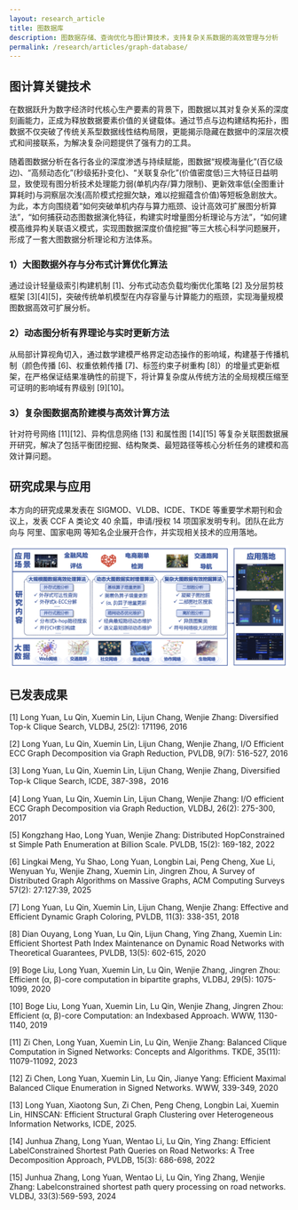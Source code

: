 ```yaml
---
layout: research_article
title: 图数据库
description: 图数据存储、查询优化与图计算技术，支持复杂关系数据的高效管理与分析
permalink: /research/articles/graph-database/
---
```




## 图计算关键技术

在数据跃升为数字经济时代核心生产要素的背景下，图数据以其对复杂关系的深度刻画能力，正成为释放数据要素价值的关键载体。通过节点与边构建结构拓扑，图数据不仅突破了传统关系型数据线性结构局限，更能揭示隐藏在数据中的深层次模式和间接联系，为解决复杂问题提供了强有力的工具。

  随着图数据分析在各行各业的深度渗透与持续赋能，图数据“规模海量化”(百亿级边)、“高频动态化”(秒级拓扑变化)、“关联复杂化”(价值密度低)三大特征日益明显，致使现有图分析技术处理能力弱(单机内存/算力限制)、更新效率低(全图重计算耗时)与洞察层次浅(高阶模式挖掘欠缺，难以挖掘蕴含价值)等短板急剧放大。为此，本方向围绕着“如何突破单机内存与算力瓶颈、设计高效可扩展图分析算法”，“如何捕获动态图数据演化特征，构建实时增量图分析理论与方法”，“如何建模高维异构关联语义模式，实现图数据深度价值挖掘”等三大核心科学问题展开，形成了一套大图数据分析理论和方法体系。

### 1）大图数据外存与分布式计算优化算法  
  通过设计轻量级索引构建机制 [1]、分布式动态负载均衡优化策略 [2] 及分层剪枝框架 [3][4][5]，突破传统单机模型在内存容量与计算能力的瓶颈，实现海量规模图数据高效可扩展分析。

### 2）动态图分析有界理论与实时更新方法  
  从局部计算视角切入，通过数学建模严格界定动态操作的影响域，构建基于传播机制（颜色传播 [6]、权重依赖传播 [7]、标签约束子树重构 [8]）的增量式更新框架，在严格保证结果准确性的前提下，将计算复杂度从传统方法的全局规模压缩至可证明的影响域有界级别 [9][10]。

### 3）复杂图数据高阶建模与高效计算方法  
  针对符号网络 [11][12]、异构信息网络 [13] 和属性图 [14][15] 等复杂关联图数据展开研究，解决了包括平衡团挖掘、结构聚类、最短路径等核心分析任务的建模和高效计算问题。

## 研究成果与应用

本方向的研究成果发表在 SIGMOD、VLDB、ICDE、TKDE 等重要学术期刊和会议上，发表 CCF A 类论文 40 余篇，申请/授权 14 项国家发明专利。团队在此方向与 阿里、国家电网 等知名企业展开合作，并实现相关技术的应用落地。

![图计算关键技术](/assets/images/research/图计算1.png)

## 已发表成果

[1] Long Yuan, Lu Qin, Xuemin Lin, Lijun Chang, Wenjie Zhang: Diversified Top-k Clique Search, VLDBJ, 25(2): 171196, 2016

[2] Long Yuan, Lu Qin, Xuemin Lin, Lijun Chang, Wenjie Zhang, I/O Efficient ECC Graph Decomposition via Graph Reduction, PVLDB, 9(7): 516-527, 2016 

[3] Long Yuan, Lu Qin, Xuemin Lin, Lijun Chang, Wenjie Zhang, Diversified Top-k Clique Search, ICDE, 387-398，2016

[4] Long Yuan, Lu Qin, Xuemin Lin, Lijun Chang, Wenjie Zhang: I/O efficient ECC Graph Decomposition via Graph Reduction, VLDBJ, 26(2): 275-300, 2017 

[5] Kongzhang Hao, Long Yuan, Wenjie Zhang: Distributed HopConstrained st Simple Path Enumeration at Billion Scale. PVLDB, 15(2): 169-182, 2022 

[6] Lingkai Meng, Yu Shao, Long Yuan, Longbin Lai, Peng Cheng, Xue Li, Wenyuan Yu, Wenjie Zhang, Xuemin Lin, Jingren Zhou, A Survey of Distributed Graph Algorithms on Massive Graphs, ACM Computing Surveys 57(2): 27:127:39, 2025

[7] Long Yuan, Lu Qin, Xuemin Lin, Lijun Chang, Wenjie Zhang: Effective and Efficient Dynamic Graph Coloring, PVLDB, 11(3): 338-351, 2018

[8] Dian Ouyang, Long Yuan, Lu Qin, Lijun Chang, Ying Zhang, Xuemin Lin: Efficient Shortest Path Index Maintenance on Dynamic Road Networks with Theoretical Guarantees, PVLDB, 13(5): 602-615, 2020

[9] Boge Liu, Long Yuan, Xuemin Lin, Lu Qin, Wenjie Zhang, Jingren Zhou: Efficient (α, β)-core computation in bipartite graphs, VLDBJ, 29(5): 1075-1099, 2020 

[10] Boge Liu, Long Yuan, Xuemin Lin, Lu Qin, Wenjie Zhang, Jingren Zhou: Efficient (α, β)-core Computation: an Indexbased Approach. WWW, 1130-1140, 2019

[11] Zi Chen, Long Yuan, Xuemin Lin, Lu Qin, Wenjie Zhang: Balanced Clique Computation in Signed Networks: Concepts and Algorithms. TKDE, 35(11): 11079-11092, 2023 

[12] Zi Chen, Long Yuan, Xuemin Lin, Lu Qin, Jianye Yang: Efficient Maximal Balanced Clique Enumeration in Signed Networks. WWW, 339-349, 2020 

[13] Long Yuan, Xiaotong Sun, Zi Chen, Peng Cheng, Longbin Lai, Xuemin Lin, HINSCAN: Efficient Structural Graph Clustering over Heterogeneous Information Networks, ICDE, 2025. 

[14] Junhua Zhang, Long Yuan, Wentao Li, Lu Qin, Ying Zhang: Efficient LabelConstrained Shortest Path Queries on Road Networks: A Tree Decomposition Approach, PVLDB, 15(3): 686-698, 2022 

[15] Junhua Zhang, Long Yuan, Wentao Li, Lu Qin, Ying Zhang, Wenjie Zhang: Labelconstrained shortest path query processing on road networks. VLDBJ, 33(3):569-593, 2024
